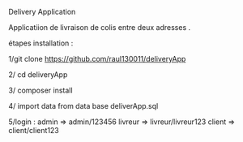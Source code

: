 Delivery Application 


Applicatiion de livraison de colis entre deux adresses .


étapes installation : 

1/git clone https://github.com/raul130011/deliveryApp 

2/ cd deliveryApp 

3/ composer install 

4/ import data from data base deliverApp.sql

5/login : admin => admin/123456
		  livreur => livreur/livreur123
		  client => client/client123